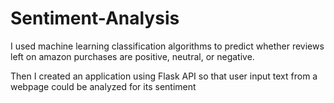 # Sentiment-Analysis
I used machine learning classification algorithms to predict whether reviews left on amazon purchases are positive, neutral, or negative.

Then I created an application using Flask API so that user input text from a webpage could be analyzed for its sentiment
